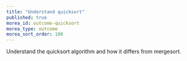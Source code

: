 ```yaml
---
title: "Understand quicksort"
published: true
morea_id: outcome-quicksort
morea_type: outcome
morea_sort_order: 100
---
```


Understand the quicksort algorithm and how it differs from mergesort.
